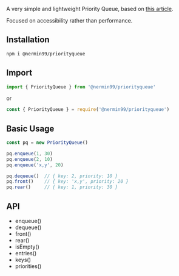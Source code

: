 A very simple and lightweight Priority Queue, based on [this article](https://www.geeksforgeeks.org/implementation-priority-queue-javascript/).

Focused on accessibility rather than performance.

## Installation

```sh
npm i @nermin99/priorityqueue
```

## Import

```js
import { PriorityQueue } from '@nermin99/priorityqueue'
```

or

```js
const { PriorityQueue } = require('@nermin99/priorityqueue')
```

## Basic Usage

```js
const pq = new PriorityQueue()

pq.enqueue(1, 30)
pq.enqueue(2, 10)
pq.enqueue('x,y', 20)

pq.dequeue()  // { key: 2, priority: 10 }
pq.front()    // { key: 'x,y', priority: 20 }
pq.rear()     // { key: 1, priority: 30 }
```

## API

- enqueue()
- dequeue()
- front()
- rear()
- isEmpty()
- entries()
- keys()
- priorities()
